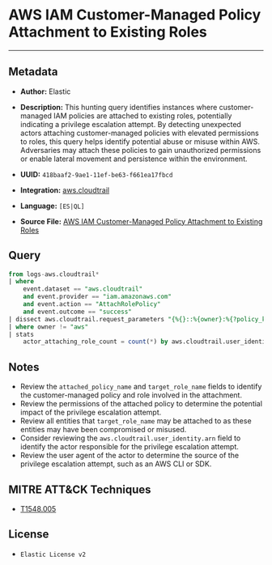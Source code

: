 # AWS IAM Customer-Managed Policy Attachment to Existing Roles

---

## Metadata

- **Author:** Elastic
- **Description:** This hunting query identifies instances where customer-managed IAM policies are attached to existing roles, potentially indicating a privilege escalation attempt. By detecting unexpected actors attaching customer-managed policies with elevated permissions to roles, this query helps identify potential abuse or misuse within AWS. Adversaries may attach these policies to gain unauthorized permissions or enable lateral movement and persistence within the environment.

- **UUID:** `418baaf2-9ae1-11ef-be63-f661ea17fbcd`
- **Integration:** [aws.cloudtrail](https://docs.elastic.co/integrations/aws/cloudtrail)
- **Language:** `[ES|QL]`
- **Source File:** [AWS IAM Customer-Managed Policy Attachment to Existing Roles](../queries/iam_customer_managed_policies_attached_to_existing_roles.toml)

## Query

```sql
from logs-aws.cloudtrail*
| where
    event.dataset == "aws.cloudtrail"
    and event.provider == "iam.amazonaws.com"
    and event.action == "AttachRolePolicy"
    and event.outcome == "success"
| dissect aws.cloudtrail.request_parameters "{%{}::%{owner}:%{?policy_key}/%{attached_policy_name}, %{?role_name_key}=%{target_role_name}}"
| where owner != "aws"
| stats
    actor_attaching_role_count = count(*) by aws.cloudtrail.user_identity.arn, attached_policy_name, target_role_name
```

## Notes

- Review the `attached_policy_name` and `target_role_name` fields to identify the customer-managed policy and role involved in the attachment.
- Review the permissions of the attached policy to determine the potential impact of the privilege escalation attempt.
- Review all entities that `target_role_name` may be attached to as these entities may have been compromised or misused.
- Consider reviewing the `aws.cloudtrail.user_identity.arn` field to identify the actor responsible for the privilege escalation attempt.
- Review the user agent of the actor to determine the source of the privilege escalation attempt, such as an AWS CLI or SDK.

## MITRE ATT&CK Techniques

- [T1548.005](https://attack.mitre.org/techniques/T1548/005)

## License

- `Elastic License v2`
